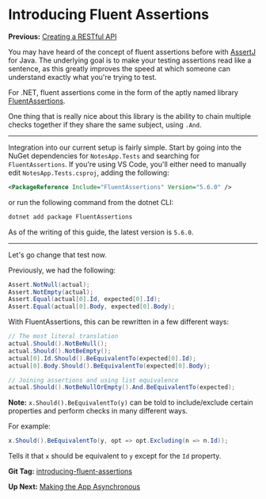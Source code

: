 # Introducing Fluent Assertions

**Previous:** [Creating a RESTful API](../creating-a-restful-api)

You may have heard of the concept of fluent assertions before with [AssertJ](http://joel-costigliola.github.io/assertj/) for Java. The underlying goal is to make your testing assertions read like a sentence, as this greatly improves the speed at which someone can understand exactly what you're trying to test.

For .NET, fluent assertions come in the form of the aptly named library [FluentAssertions](https://fluentassertions.com/documentation/).

One thing that is really nice about this library is the ability to chain multiple checks together if they share the same subject, using `.And`.

***

Integration into our current setup is fairly simple. Start by going into the NuGet dependencies for `NotesApp.Tests` and searching for `FluentAssertions`. If you're using VS Code, you'll either need to manually edit `NotesApp.Tests.csproj`, adding the following:
```xml
<PackageReference Include="FluentAssertions" Version="5.6.0" />
```
or run the following command from the dotnet CLI:
```bash
dotnet add package FluentAssertions
```

As of the writing of this guide, the latest version is `5.6.0`.

***

Let's go change that test now.

Previously, we had the following:
```c#
Assert.NotNull(actual);
Assert.NotEmpty(actual);
Assert.Equal(actual[0].Id, expected[0].Id);
Assert.Equal(actual[0].Body, expected[0].Body);
```

With FluentAssertions, this can be rewritten in a few different ways:
```c#
// The most literal translation
actual.Should().NotBeNull();
actual.Should().NotBeEmpty();
actual[0].Id.Should().BeEquivalentTo(expected[0].Id);
actual[0].Body.Should().BeEquivalentTo(expected[0].Body);

// Joining assertions and using list equivalence
actual.Should().NotBeNullOrEmpty().And.BeEquivalentTo(expected);
```

**Note:** `x.Should().BeEquivalentTo(y)` can be told to include/exclude certain properties and perform checks in many different ways.

For example:
```c#
x.Should().BeEquivalentTo(y, opt => opt.Excluding(n => n.Id));
```
Tells it that `x` should be equivalent to `y` except for the `Id` property.

**Git Tag:** [introducing-fluent-assertions](https://github.com/xtreme-steve-elliott/NotesApp/tree/introducing-fluent-assertions)

**Up Next:** [Making the App Asynchronous](../making-the-app-asynchronous)
